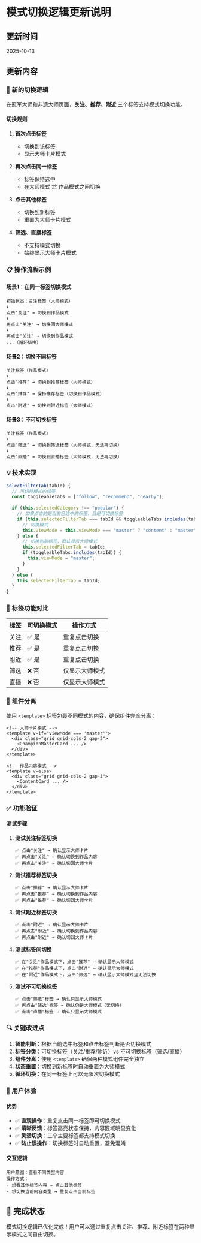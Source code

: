 # 模式切换逻辑更新说明

## 更新时间
2025-10-13

## 更新内容

### 🔄 新的切换逻辑

在冠军大师和非遗大师页面，**关注、推荐、附近** 三个标签支持模式切换功能。

#### 切换规则

1. **首次点击标签**
   - 切换到该标签
   - 显示大师卡片模式

2. **再次点击同一标签**
   - 标签保持选中
   - 在大师模式 ⇄ 作品模式之间切换

3. **点击其他标签**
   - 切换到新标签
   - 重置为大师卡片模式

4. **筛选、直播标签**
   - 不支持模式切换
   - 始终显示大师卡片模式

### 📋 操作流程示例

#### 场景1：在同一标签切换模式
```
初始状态：关注标签（大师模式）
↓
点击"关注" → 切换到作品模式
↓
再点击"关注" → 切换回大师模式
↓
再点击"关注" → 切换到作品模式
...（循环切换）
```

#### 场景2：切换不同标签
```
关注标签（作品模式）
↓
点击"推荐" → 切换到推荐标签（大师模式）
↓
点击"推荐" → 保持推荐标签（切换到作品模式）
↓
点击"附近" → 切换到附近标签（大师模式）
```

#### 场景3：不可切换标签
```
关注标签（作品模式）
↓
点击"筛选" → 切换到筛选标签（大师模式，无法再切换）
↓
点击"直播" → 切换到直播标签（大师模式，无法再切换）
```

### 💡 技术实现

```javascript
selectFilterTab(tabId) {
  // 可切换模式的标签
  const toggleableTabs = ["follow", "recommend", "nearby"];
  
  if (this.selectedCategory !== "popular") {
    // 如果点击的是当前已选中的标签，且是可切换标签
    if (this.selectedFilterTab === tabId && toggleableTabs.includes(tabId)) {
      // 切换模式
      this.viewMode = this.viewMode === "master" ? "content" : "master";
    } else {
      // 切换到新标签，默认显示大师模式
      this.selectedFilterTab = tabId;
      if (toggleableTabs.includes(tabId)) {
        this.viewMode = "master";
      }
    }
  } else {
    this.selectedFilterTab = tabId;
  }
}
```

### 🎯 标签功能对比

| 标签 | 可切换模式 | 操作方式 |
|------|-----------|---------|
| 关注 | ✅ 是 | 重复点击切换 |
| 推荐 | ✅ 是 | 重复点击切换 |
| 附近 | ✅ 是 | 重复点击切换 |
| 筛选 | ❌ 否 | 仅显示大师模式 |
| 直播 | ❌ 否 | 仅显示大师模式 |

### 🎨 组件分离

使用 `<template>` 标签包裹不同模式的内容，确保组件完全分离：

```vue
<!-- 大师卡片模式 -->
<template v-if="viewMode === 'master'">
  <div class="grid grid-cols-2 gap-3">
    <ChampionMasterCard ... />
  </div>
</template>

<!-- 作品内容模式 -->
<template v-else>
  <div class="grid grid-cols-2 gap-3">
    <ContentCard ... />
  </div>
</template>
```

### ✅ 功能验证

#### 测试步骤

1. **测试关注标签切换**
   ```
   ✅ 点击"关注" → 确认显示大师卡片
   ✅ 再点击"关注" → 确认切换到作品内容
   ✅ 再点击"关注" → 确认切回大师卡片
   ```

2. **测试推荐标签切换**
   ```
   ✅ 点击"推荐" → 确认显示大师卡片
   ✅ 再点击"推荐" → 确认切换到作品内容
   ✅ 再点击"推荐" → 确认切回大师卡片
   ```

3. **测试附近标签切换**
   ```
   ✅ 点击"附近" → 确认显示大师卡片
   ✅ 再点击"附近" → 确认切换到作品内容
   ✅ 再点击"附近" → 确认切回大师卡片
   ```

4. **测试标签间切换**
   ```
   ✅ 在"关注"作品模式下，点击"推荐" → 确认显示大师模式
   ✅ 在"推荐"作品模式下，点击"附近" → 确认显示大师模式
   ✅ 在"附近"作品模式下，点击"筛选" → 确认显示大师模式且无法切换
   ```

5. **测试不可切换标签**
   ```
   ✅ 点击"筛选"标签 → 确认只显示大师模式
   ✅ 再点击"筛选"标签 → 确认仍是大师模式（无切换）
   ✅ 点击"直播"标签 → 确认只显示大师模式
   ```

### 🔍 关键改进点

1. **智能判断**：根据当前选中标签和点击标签判断是否切换模式
2. **标签分类**：可切换标签（关注/推荐/附近）vs 不可切换标签（筛选/直播）
3. **组件分离**：使用 `<template>` 确保两种模式组件完全独立
4. **状态重置**：切换到新标签时自动重置为大师模式
5. **循环切换**：在同一标签上可以无限次切换模式

### 📱 用户体验

#### 优势
- ✅ **直观操作**：重复点击同一标签即可切换模式
- ✅ **清晰反馈**：标签高亮状态保持，内容区域明显变化
- ✅ **灵活切换**：三个主要标签都支持模式切换
- ✅ **防止误操作**：切换标签时自动重置，避免混淆

#### 交互逻辑
```
用户意图：查看不同类型内容
操作方式：
- 想看其他标签内容 → 点击其他标签
- 想切换当前内容类型 → 重复点击当前标签
```

## 🎉 完成状态

模式切换逻辑已优化完成！用户可以通过重复点击关注、推荐、附近标签在两种显示模式之间自由切换。
